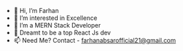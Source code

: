 - 👋 Hi, I’m Farhan
- 👀 I’m interested in Excellence 
- 🌱 I’m a MERN Stack Developer 
- 💞️ Dreamt to be a top React Js dev 
- 📫 Need Me? Contact - farhanabsarofficial21@gmail.com

<!---
farhanabsar21/farhanabsar21 is a ✨ special ✨ repository because its `README.md` (this file) appears on your GitHub profile.
You can click the Preview link to take a look at your changes.
--->

